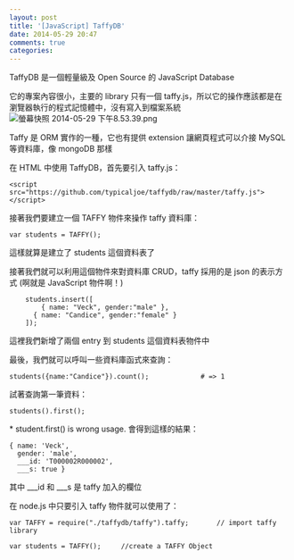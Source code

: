 ```yaml
---
layout: post
title: '[JavaScript] TaffyDB'
date: 2014-05-29 20:47
comments: true
categories: 
---
```

TaffyDB 是一個輕量級及 Open Source 的 JavaScript Database

它的專案內容很小，主要的 library 只有一個 taffy.js，所以它的操作應該都是在瀏覽器執行的程式記憶體中，沒有寫入到檔案系統
![螢幕快照 2014-05-29 下午8.53.39.png](http://user-image.logdown.io/user/3330/blog/3407/post/202080/AyMG7ElrRKmmLMIr33PQ_%E8%9E%A2%E5%B9%95%E5%BF%AB%E7%85%A7%202014-05-29%20%E4%B8%8B%E5%8D%888.53.39.png)

Taffy 是 ORM 實作的一種，它也有提供 extension 讓網頁程式可以介接 MySQL 等資料庫，像 mongoDB 那樣

在 HTML 中使用 TaffyDB，首先要引入 taffy.js：
``` 
<script src="https://github.com/typicaljoe/taffydb/raw/master/taffy.js"></script> 
```

接著我們要建立一個 TAFFY 物件來操作 taffy 資料庫：
``` 
var students = TAFFY();	 
```
這樣就算是建立了 students 這個資料表了

接著我們就可以利用這個物件來對資料庫 CRUD，taffy 採用的是 json 的表示方式 (啊就是 JavaScript 物件啊！)
```
    students.insert([
     	{ name: "Veck", gender:"male" },
      { name: "Candice", gender:"female" }
    ]);
```
這裡我們新增了兩個 entry 到 students 這個資料表物件中

最後，我們就可以呼叫一些資料庫函式來查詢：
```
students({name:"Candice"}).count();				# => 1
```

試著查詢第一筆資料：
```
students().first();
```
\* student.first() is wrong usage.
會得到這樣的結果：
```
{ name: 'Veck',
  gender: 'male',
  ___id: 'T000002R000002',
  ___s: true }
```
其中 ___id 和 ___s 是 taffy 加入的欄位

在 node.js 中只要引入 taffy 物件就可以使用了：
```
var TAFFY = require("./taffydb/taffy").taffy;		// import taffy library

var students = TAFFY();  	//create a TAFFY Object
```
